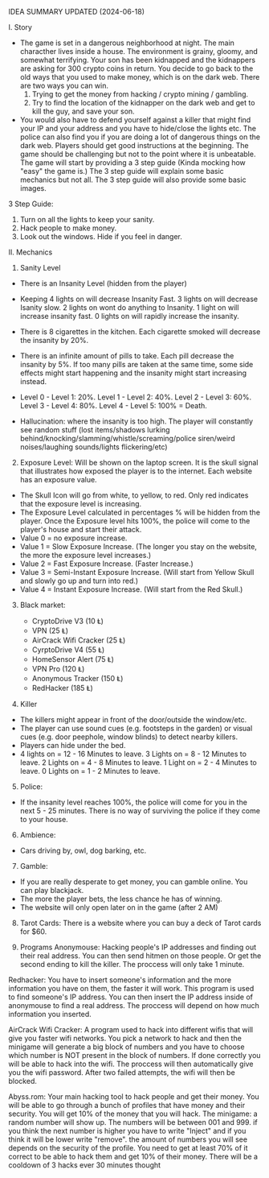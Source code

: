 IDEA SUMMARY UPDATED (2024-06-18)

I. Story
- The game is set in a dangerous neighborhood at night. The main characther lives inside a house. The environment is grainy, gloomy, and somewhat terrifying. 
Your son has been kidnapped and the kidnappers are asking for 300 crypto coins in return. You decide to go back to the old ways that you used to make money, which is on the dark web. There are two ways you can win.
  1) Trying to get the money from hacking / crypto mining / gambling. 
  2) Try to find the location of the kidnapper on the dark web and get to kill the guy, and save your son.
- You would also have to defend yourself against a killer that might find your IP and your address and you have to hide/close the lights etc. The police can also find you if you are doing a lot of dangerous things on the dark web. 
Players should get good instructions at the beginning. The game should be challenging but not to the point where it is unbeatable.
The game will start by providing a 3 step guide (Kinda mocking how "easy" the game is.) The 3 step guide will explain some basic mechanics but not all. The 3 step guide will also provide some basic images. 

3 Step Guide:
1. Turn on all the lights to keep your sanity.
2. Hack people to make money.
3. Look out the windows. Hide if you feel in danger.

II. Mechanics

1. Sanity Level
- There is an Insanity Level (hidden from the player)
- Keeping 4 lights on will decrease Insanity Fast. 3 lights on will decrease Isanity slow. 2 lights on wont do anything to Insanity. 1 light on will increase insanity fast. 0 lights on will rapidly increase the insanity.

- There is 8 cigarettes in the kitchen. Each cigarette smoked will decrease the insanity by 20%.
- There is an infinite amount of pills to take. Each pill decrease the insanity by 5%. If too many pills are taken at the same time, some side effects might start happening and the insanity might start increasing instead. 
- Level 0 - Level 1: 20%. Level 1 - Level 2: 40%. Level 2 - Level 3: 60%. Level 3 - Level 4: 80%. Level 4 - Level 5: 100% = Death.
- Hallucination: where the insanity is too high. The player will constantly see random stuff (lost items/shadows lurking behind/knocking/slamming/whistle/screaming/police siren/weird noises/laughing sounds/lights flickering/etc)

2. Exposure Level: Will be shown on the laptop screen. It is the skull signal that illustrates how exposed the player is to the internet. Each website has an exposure value.
- The Skull Icon will go from white, to yellow, to red. Only red indicates that the exposure level is increasing.
- The Exposure Level calculated in percentages % will be hidden from the player. Once the Exposure level hits 100%, the police will come to the player's house and start their attack.
- Value 0 = no exposure increase.
- Value 1 = Slow Exposure Increase. (The longer you stay on the website, the more the exposure level increases.) 
- Value 2 = Fast Exposure Increase. (Faster Increase.)
- Value 3 = Semi-Instant Exposure Increase. (Will start from Yellow Skull and slowly go up and turn into red.)
- Value 4 = Instant Exposure Increase. (Will start from the Red Skull.)
  
3. Black market:
   - CryptoDrive V3 (10 Ⱡ)
   - VPN (25 Ⱡ)
   - AirCrack Wifi Cracker (25 Ⱡ)
   - CyrptoDrive V4 (55 Ⱡ)
   - HomeSensor Alert (75 Ⱡ)
   - VPN Pro (120 Ⱡ)
   - Anonymous Tracker (150 Ⱡ)
   - RedHacker (185 Ⱡ)

4. Killer
- The killers might appear in front of the door/outside the window/etc.
- The player can use sound cues (e.g. footsteps in the garden) or visual cues (e.g. door peephole, window blinds) to detect nearby killers.
- Players can hide under the bed.
- 4 lights on = 12 - 16 Minutes to leave. 3 Lights on = 8 - 12 Minutes to leave. 2 Lights on = 4 - 8 Minutes to leave. 1 Light on = 2 - 4 Minutes to leave. 0 Lights on = 1 - 2 Minutes to leave.
  
5. Police:
- If the insanity level reaches 100%, the police will come for you in the next 5 - 25 minutes. There is no way of surviving the police if they come to your house.
  
6. Ambience:
  - Cars driving by, owl, dog barking, etc.
    
7. Gamble:
- If you are really desperate to get money, you can gamble online. You can play blackjack.
- The more the player bets, the less chance he has of winning.
- The website will only open later on in the game (after 2 AM)

8. Tarot Cards: There is a website where you can buy a deck of Tarot cards for $60.

9. Programs
Anonymouse:
Hacking people's IP addresses and finding out their real address. You can then send hitmen on those people. Or get the second ending to kill the killer. The proccess will only take 1 minute.

Redhacker:
You have to insert someone's information and the more information you have on them, the faster it will work. This program is used to find someone's IP address. You can then insert the IP address inside of anonymouse to find a real address. The proccess will depend on how much information you inserted.

AirCrack Wifi Cracker:
A program used to hack into different wifis that will give you faster wifi networks.
You pick a network to hack and then the minigame will generate a big block of numbers and you have to choose which number is NOT present in the block of numbers. If done correctly you will be able to hack into the wifi. The proccess will then automatically give you the wifi password. After two failed attempts, the wifi will then be blocked.

Abyss.rom:
Your main hacking tool to hack people and get their money. You will be able to go through a bunch of profiles that have money and their security. You will get 10% of the money that you will hack. The minigame: a random number will show up. The numbers will be between 001 and 999. if you think the next number is higher you have to write "Inject" and if you think it will be lower write "remove". the amount of numbers you will see depends on the security of the profile. You need to get at least 70% of it correct to be able to hack them and get 10% of their money. There will be a cooldown of 3 hacks ever 30 minutes thought

